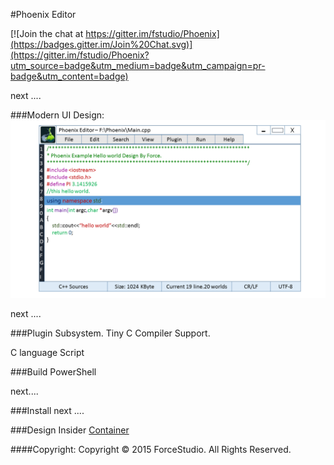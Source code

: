 #Phoenix Editor

[![Join the chat at https://gitter.im/fstudio/Phoenix](https://badges.gitter.im/Join%20Chat.svg)](https://gitter.im/fstudio/Phoenix?utm_source=badge&utm_medium=badge&utm_campaign=pr-badge&utm_content=badge)

next ....

###Modern UI
Design:
![Image](design/PhoenixUI.png)

next ....


###Plugin Subsystem.
Tiny C Compiler Support.

C language Script


###Build
PowerShell 

next.... 


###Install
next ....

###Design Insider
[Container](./doc/Container/Container.zh-CN.md)

####Copyright:
Copyright &copy; 2015 ForceStudio. All Rights Reserved.

